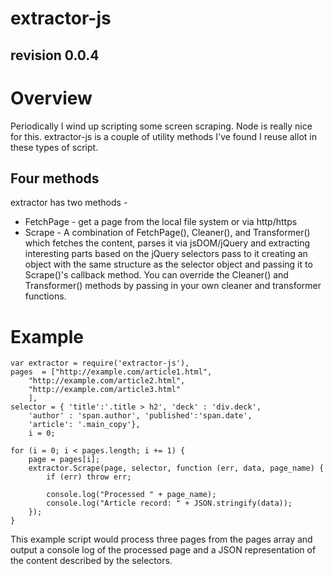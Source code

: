 extractor-js
============
revision 0.0.4
--------------

# Overview

Periodically I wind up scripting some screen scraping.  Node is really nice for this.  extractor-js is a couple of utility methods I've found I reuse allot in these types of script.

## Four methods

extractor has two methods -

* FetchPage - get a page from the local file system or via http/https
* Scrape - A combination of FetchPage(), Cleaner(), and Transformer() which fetches the content, parses it via jsDOM/jQuery and extracting interesting parts based on the jQuery selectors pass to it creating an object with the same structure as the selector object and passing it to Scrape()'s callback method. You can override the Cleaner() and Transformer() methods by passing in your own cleaner and transformer functions.

# Example

	var extractor = require('extractor-js'),
	pages  = ["http://example.com/article1.html", 
		"http://example.com/article2.html",
		"http://example.com/article3.html"
		],
	selector = { 'title':'.title > h2', 'deck' : 'div.deck',
		'author' : 'span.author', 'published':'span.date',
		'article': '.main_copy'},
		i = 0;
	
	for (i = 0; i < pages.length; i += 1) {
		page = pages[i];
		extractor.Scrape(page, selector, function (err, data, page_name) {
			if (err) throw err;
			
			console.log("Processed " + page_name);
			console.log("Article record: " + JSON.stringify(data));
		});
	}
	

This example script would process three pages from the pages array and output a console log of the processed page and a JSON representation of the content described by the selectors.
